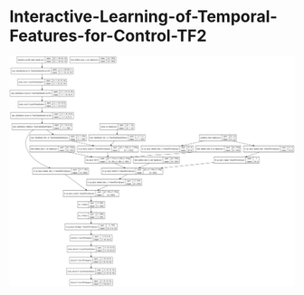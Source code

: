 # Interactive-Learning-of-Temporal-Features-for-Control-TF2

![transition model](transition_model.png)